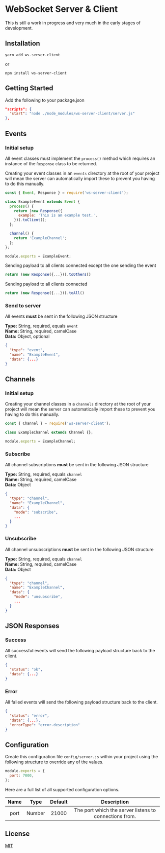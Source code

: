 # WebSocket Server & Client
This is still a work in progress and very much in the early stages of development.

## Installation
````
yarn add ws-server-client
````
or
````
npm install ws-server-client
````

## Getting Started
Add the following to your package.json
```json
"scripts": {
  "start": "node ./node_modules/ws-server-client/server.js"
},
```

## Events
### Initial setup
All event classes must implement the `process()` method which requires an instance of the `Response` class to be returned.

Creating your event classes in an `events` directory at the root of your project will mean the server can automatically import these to prevent you having to do this manually.
```js
const { Event, Response } = require('ws-server-client');

class ExampleEvent extends Event {
  process() {
    return (new Response({
      example: 'This is an example test.',
    })).toClient();
  };

  channel() {
    return 'ExampleChannel';
  };
};

module.exports = ExampleEvent;
```

Sending payload to all clients connected except the one sending the event
```js
return (new Response({...})).toOthers()
```

Sending payload to all clients connected
```js
return (new Response({...})).toAll()
```

### Send to server
All events **must** be sent in the following JSON structure

**Type:** String, required, equals `event` \
**Name:** String, required, camelCase \
**Data:** Object, optional

```json
{
  "type": "event",
  "name": "ExampleEvent",
  "data": {...}
}
```

## Channels
### Initial setup
Creating your channel classes in a `channels` directory at the root of your project will mean the server can automatically import these to prevent you having to do this manually.

```js
const { Channel } = require('ws-server-client');

class ExampleChannel extends Channel {};

module.exports = ExampleChannel;
```

### Subscribe
All channel subscriptions **must** be sent in the following JSON structure

**Type:** String, required, equals `channel` \
**Name:** String, required, camelCase \
**Data:** Object

```json
{
  "type": "channel",
  "name": "ExampleChannel",
  "data": {
    "mode": "subscribe",
    ...
  }
}
```

### Unsubscribe
All channel unsubscriptions **must** be sent in the following JSON structure

**Type:** String, required, equals `channel` \
**Name:** String, required, camelCase \
**Data:** Object

```json
{
  "type": "channel",
  "name": "ExampleChannel",
  "data": {
    "mode": "unsubscribe",
    ...
  }
}
```

## JSON Responses
### Success
All successful events will send the following payload structure back to the client.
```json
{
  "status": "ok",
  "data": {...}
}
```

### Error
All failed events will send the following payload structure back to the client.
```json
{
  "status": "error",
  "data": {...},
  "errorType": "error-description"
}
```

## Configuration
Create this configuration file `config/server.js` within your project using the following structure to override any of the values.
```js
module.exports = {
  port: 7000,
};
```

Here are a full list of all supported configuration options.

Name | Type | Default | Description
:---: | :---: | :---: | :---:
port | Number | 21000 | The port which the server listens to connections from.

## License
[MIT](LICENSE)
